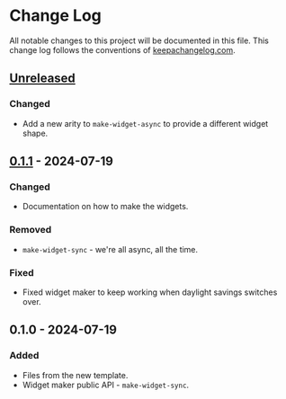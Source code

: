 # Change Log
All notable changes to this project will be documented in this file. This change log follows the conventions of [keepachangelog.com](http://keepachangelog.com/).

## [Unreleased]
### Changed
- Add a new arity to `make-widget-async` to provide a different widget shape.

## [0.1.1] - 2024-07-19
### Changed
- Documentation on how to make the widgets.

### Removed
- `make-widget-sync` - we're all async, all the time.

### Fixed
- Fixed widget maker to keep working when daylight savings switches over.

## 0.1.0 - 2024-07-19
### Added
- Files from the new template.
- Widget maker public API - `make-widget-sync`.

[Unreleased]: https://sourcehost.site/your-name/atcoder/compare/0.1.1...HEAD
[0.1.1]: https://sourcehost.site/your-name/atcoder/compare/0.1.0...0.1.1
